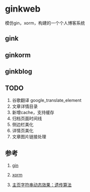 # ginkweb

模仿gin，xorm，构建的一个个人博客系统

## gink


## ginkorm


## ginkblog


## TODO

1. 谷歌翻译 google_translate_element
2. 文章详情目录
3. 新增cache，支持缓存
4. 归档页面时间线
5. 侧边栏美化
6. 详情页美化
7. 文章图片链接处理


## 参考

1. [gin](https://github.com/gin-gonic/gin)

2. [xorm](https://github.com/go-xorm/xorm)

3. [主页字符串动态效果：遗传算法](https://github.com/huzidaha/home)